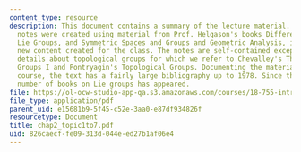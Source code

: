 ```yaml
---
content_type: resource
description: This document contains a summary of the lecture material. These lecture
  notes were created using material from Prof. Helgason's books Differential Geometry,
  Lie Groups, and Symmetric Spaces and Groups and Geometric Analysis, intermixed with
  new content created for the class. The notes are self-contained except for some
  details about topological groups for which we refer to Chevalley's Theory of Lie
  Groups I and Pontryagin's Topological Groups. Documenting the material from the
  course, the text has a fairly large bibliography up to 1978. Since then, a huge
  number of books on Lie groups has appeared.
file: https://ol-ocw-studio-app-qa.s3.amazonaws.com/courses/18-755-introduction-to-lie-groups-fall-2004/826caecffe09313d044eed27b1af06e4_chap2_topic1to7.pdf
file_type: application/pdf
parent_uid: e15681b9-5f45-c52e-3aa0-e87df934826f
resourcetype: Document
title: chap2_topic1to7.pdf
uid: 826caecf-fe09-313d-044e-ed27b1af06e4
---
```

